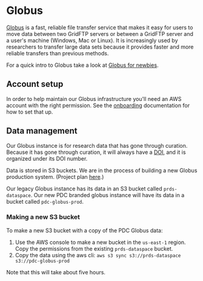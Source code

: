 # Globus

[Globus](https://www.globus.org/data-transfer) is a fast, reliable file transfer service that makes it easy for users to move data between two GridFTP servers or between a GridFTP server and a user's machine (Windows, Mac or Linux). It is increasingly used by researchers to transfer large data sets because it provides faster and more reliable transfers than previous methods.

For a quick intro to Globus take a look at [Globus for newbies](https://docs.google.com/document/d/1d8u3KhsoX-x3k59GgWfhC7325R6616j8RytccTelPWM/edit#).

## Account setup
In order to help maintain our Globus infrastructure you'll need an AWS account with the right permission. See the [onboarding](onboarding.md) documentation for how to set that up.

## Data management
Our Globus instance is for research data that has gone through curation. Because 
it has gone through curation, it will always have a [DOI](https://www.doi.org/), and it is organized under its DOI number. 

Data is stored in S3 buckets. We are in the process of building a new Globus production system. (Project plan [here](https://docs.google.com/document/d/13HkbOoC7OLD70FIEwFlHs8zi2Z8h53Puflm7DCcjnSw/edit).)

Our legacy Globus instance has its data in an S3 bucket called `prds-dataspace`.
Our new PDC branded globus instance will have its data in a bucket called `pdc-globus-prod`.

### Making a new S3 bucket
To make a new S3 bucket with a copy of the PDC Globus data:
1. Use the AWS console to make a new bucket in the `us-east-1` region. Copy the permissions from the existing `prds-dataspace` bucket. 
2. Copy the data using the aws cli: `aws s3 sync s3://prds-dataspace s3://pdc-globus-prod`

Note that this will take about five hours. 
